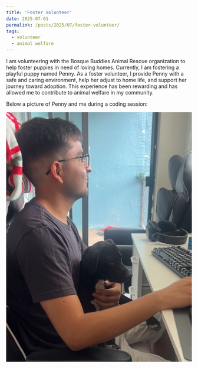 ```yaml
---
title: 'Foster Volunteer'
date: 2025-07-01
permalink: /posts/2025/07/foster-volunteer/
tags:
  - volunteer
  - animal welfare
---
```


I am volunteering with the Bosque Buddies Animal Rescue organization to help foster puppies in need of loving homes. Currently, I am fostering a playful puppy named Penny. As a foster volunteer, I provide Penny with a safe and caring environment, help her adjust to home life, and support her journey toward adoption. This experience has been rewarding and has allowed me to contribute to animal welfare in my community.

Below a picture of Penny and me during a coding session:

<img src="/images/blogs/penny.jpeg" alt="Penny the puppy" title="Penny the puppy" class="responsive-img">
